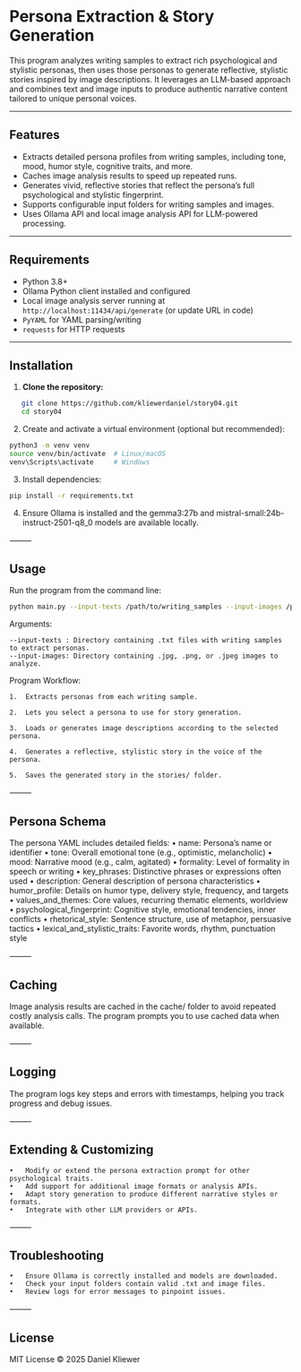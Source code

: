 

# Persona Extraction & Story Generation

This program analyzes writing samples to extract rich psychological and stylistic personas, then uses those personas to generate reflective, stylistic stories inspired by image descriptions. It leverages an LLM-based approach and combines text and image inputs to produce authentic narrative content tailored to unique personal voices.

---

## Features

- Extracts detailed persona profiles from writing samples, including tone, mood, humor style, cognitive traits, and more.
- Caches image analysis results to speed up repeated runs.
- Generates vivid, reflective stories that reflect the persona’s full psychological and stylistic fingerprint.
- Supports configurable input folders for writing samples and images.
- Uses Ollama API and local image analysis API for LLM-powered processing.

---

## Requirements

- Python 3.8+
- Ollama Python client installed and configured
- Local image analysis server running at `http://localhost:11434/api/generate` (or update URL in code)
- `PyYAML` for YAML parsing/writing
- `requests` for HTTP requests

---

## Installation

1. **Clone the repository:**
```bash
   git clone https://github.com/kliewerdaniel/story04.git
   cd story04
```
2.	Create and activate a virtual environment (optional but recommended):
```bash
python3 -m venv venv
source venv/bin/activate  # Linux/macOS
venv\Scripts\activate     # Windows
```

3.	Install dependencies:
```bash
pip install -r requirements.txt
```

4.	Ensure Ollama is installed and the gemma3:27b and mistral-small:24b-instruct-2501-q8_0 models are available locally.

⸻

## Usage

Run the program from the command line:
```bash
python main.py --input-texts /path/to/writing_samples --input-images /path/to/images
```

Arguments:

	--input-texts : Directory containing .txt files with writing samples to extract personas.
	--input-images: Directory containing .jpg, .png, or .jpeg images to analyze.

Program Workflow:

	1.	Extracts personas from each writing sample.

	2.	Lets you select a persona to use for story generation.

	3.	Loads or generates image descriptions according to the selected persona.

	4.	Generates a reflective, stylistic story in the voice of the persona.
    
	5.	Saves the generated story in the stories/ folder.

⸻

## Persona Schema

The persona YAML includes detailed fields:
	•	name: Persona’s name or identifier
	•	tone: Overall emotional tone (e.g., optimistic, melancholic)
	•	mood: Narrative mood (e.g., calm, agitated)
	•	formality: Level of formality in speech or writing
	•	key_phrases: Distinctive phrases or expressions often used
	•	description: General description of persona characteristics
	•	humor_profile: Details on humor type, delivery style, frequency, and targets
	•	values_and_themes: Core values, recurring thematic elements, worldview
	•	psychological_fingerprint: Cognitive style, emotional tendencies, inner conflicts
	•	rhetorical_style: Sentence structure, use of metaphor, persuasive tactics
	•	lexical_and_stylistic_traits: Favorite words, rhythm, punctuation style

⸻

## Caching

Image analysis results are cached in the cache/ folder to avoid repeated costly analysis calls. The program prompts you to use cached data when available.

⸻

## Logging

The program logs key steps and errors with timestamps, helping you track progress and debug issues.

⸻

##  Extending & Customizing
	•	Modify or extend the persona extraction prompt for other psychological traits.
	•	Add support for additional image formats or analysis APIs.
	•	Adapt story generation to produce different narrative styles or formats.
	•	Integrate with other LLM providers or APIs.

⸻

## Troubleshooting
	•	Ensure Ollama is correctly installed and models are downloaded.
	•	Check your input folders contain valid .txt and image files.
	•	Review logs for error messages to pinpoint issues.

⸻

## License

MIT License © 2025 Daniel Kliewer

